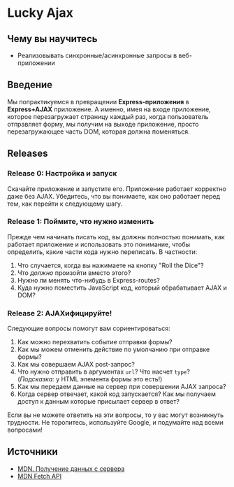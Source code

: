 # Lucky Ajax

## Чему вы научитесь

* Реализовывать синхронные/асинхронные запросы в веб-приложении

## Введение

Мы попрактикуемся в превращении **Express-приложения** в **Express+AJAX** приложение. А именно, имея на входе приложение, которое перезагружает страницу каждый раз, когда пользователь отправляет форму, мы получим на выходе приложение, просто перезагружающее часть DOM, которая должна поменяться.

## Releases

### Release 0:  Настройка и запуск

Скачайте приложение и запустите его. Приложение работает корректно даже без AJAX. Убедитесь, что вы понимаете, как оно работает перед тем, как перейти к следующему шагу.

### Release 1: Поймите, что нужно изменить

Прежде чем начинать писать код, вы должны полностью понимать,
как работает приложение и использовать это понимание, чтобы определить, какие части
кода нужно переписать. В частности:

1. Что случается, когда вы нажимаете на кнопку "Roll the Dice"?
2. Что *должно* произойти вместо этого?
3. Нужно ли менять что-нибудь в Express-routes?
4. Куда нужно поместить JavaScript код, который обрабатывает AJAX и DOM?

### Release 2: AJAXифицируйте!

Следующие вопросы помогут вам сориентироваться:

1. Как можно перехватить событие отправки формы?
2. Как мы можем отменить действие по умолчанию при отправке формы?
3. Как мы совершаем AJAX post-запрос?
4. Что нужно отправить в аргументах `url`? Что насчет `type`? 
   (*Подсказка:* у HTML элемента формы это есть!)
5. Как мы передаем данные на сервер при совершении AJAX запроса?
6. Когда сервер отвечает, какой код запускается? Как мы получаем доступ к данным
   которые присылает сервер в ответ?
   
Если вы не можете ответить на эти вопросы, то у вас могут возникнуть трудности.
Не торопитесь, используйте Google, и подумайте над всеми вопросами!

## Источники

* [MDN. Получение данных с сервера](https://developer.mozilla.org/ru/docs/Learn/JavaScript/Client-side_web_APIs/Fetching_data)
* [MDN Fetch API](https://developer.mozilla.org/ru/docs/Web/API/Fetch_API)
